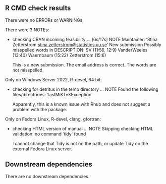 ## R CMD check results
There were no ERRORs or WARNINGs. 

There were 3 NOTEs:

* checking CRAN incoming feasibility ... [6s/17s] NOTE
  Maintainer: ‘Stina Zetterstrom <stina.zetterstrom@statistics.uu.se>’
  New submission
  Possibly misspelled words in DESCRIPTION:
    SV (11:59, 12:9)
    VanderWeeles (13:40)
    Waernbaum (15:22)
    Zetterstrom (15:6)

  This is a new submission. The email address is correct. The words are not
  misspelled.


Only on Windows Server 2022, R-devel, 64 bit:
* checking for detritus in the temp directory ... NOTE
  Found the following files/directories:
  'lastMiKTeXException'
  
  Apparently, this is a known issue with Rhub and does not
  suggest a problem with the package.

Only on Fedora Linux, R-devel, clang, gfortran:
* checking HTML version of manual ... NOTE
  Skipping checking HTML validation: no command 'tidy' found
  
  I cannot change that Tidy is not on the path, or update Tidy on
  the external Fedora Linux server.



## Downstream dependencies
There are no downstream dependencies.
